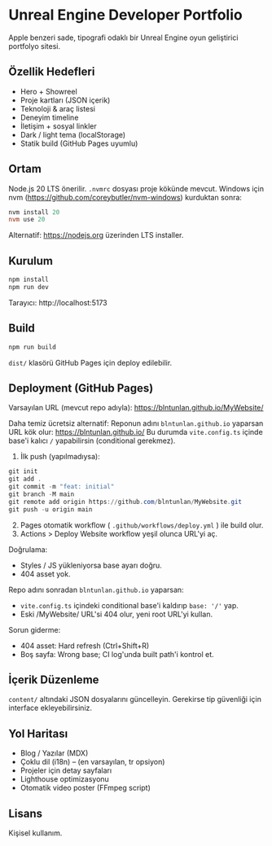 # Unreal Engine Developer Portfolio

Apple benzeri sade, tipografi odaklı bir Unreal Engine oyun geliştirici portfolyo sitesi.

## Özellik Hedefleri
* Hero + Showreel
* Proje kartları (JSON içerik)
* Teknoloji & araç listesi
* Deneyim timeline
* İletişim + sosyal linkler
* Dark / light tema (localStorage)
* Statik build (GitHub Pages uyumlu)

## Ortam
Node.js 20 LTS önerilir. `.nvmrc` dosyası proje kökünde mevcut.
Windows için nvm (https://github.com/coreybutler/nvm-windows) kurduktan sonra:
```powershell
nvm install 20
nvm use 20
```
Alternatif: https://nodejs.org üzerinden LTS installer.

## Kurulum
```powershell
npm install
npm run dev
```

Tarayıcı: http://localhost:5173

## Build
```powershell
npm run build
```
`dist/` klasörü GitHub Pages için deploy edilebilir.

## Deployment (GitHub Pages)
Varsayılan URL (mevcut repo adıyla):
https://blntunlan.github.io/MyWebsite/

Daha temiz ücretsiz alternatif: Reponun adını `blntunlan.github.io` yaparsan URL kök olur:
https://blntunlan.github.io/
Bu durumda `vite.config.ts` içinde base'i kalıcı `/` yapabilirsin (conditional gerekmez).

1. İlk push (yapılmadıysa):
```powershell
git init
git add .
git commit -m "feat: initial"
git branch -M main
git remote add origin https://github.com/blntunlan/MyWebsite.git
git push -u origin main
```
2. Pages otomatik workflow ( `.github/workflows/deploy.yml` ) ile build olur.
3. Actions > Deploy Website workflow yeşil olunca URL'yi aç.

Doğrulama:
* Styles / JS yükleniyorsa base ayarı doğru.
* 404 asset yok.

Repo adını sonradan `blntunlan.github.io` yaparsan:
* `vite.config.ts` içindeki conditional base'i kaldırıp `base: '/'` yap.
* Eski /MyWebsite/ URL'si 404 olur, yeni root URL'yi kullan.

Sorun giderme:
* 404 asset: Hard refresh (Ctrl+Shift+R)
* Boş sayfa: Wrong base; CI log'unda built path'i kontrol et.

## İçerik Düzenleme
`content/` altındaki JSON dosyalarını güncelleyin. Gerekirse tip güvenliği için interface ekleyebilirsiniz.

## Yol Haritası
* Blog / Yazılar (MDX)
* Çoklu dil (i18n) – (en varsayılan, tr opsiyon)
* Projeler için detay sayfaları
* Lighthouse optimizasyonu
* Otomatik video poster (FFmpeg script)

## Lisans
Kişisel kullanım.
